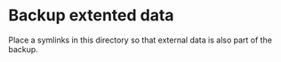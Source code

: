 # Backup extented data
 Place a symlinks in this directory so that external data is also part of the backup.
